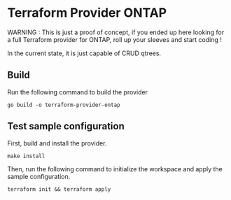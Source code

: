 # Terraform Provider ONTAP

WARNING : This is just a proof of concept, if you ended up here looking for a full Terraform provider for ONTAP, roll up your sleeves and start coding !

In the current state, it is just capable of CRUD qtrees.

## Build

Run the following command to build the provider

```shell
go build -o terraform-provider-ontap
```

## Test sample configuration

First, build and install the provider.

```shell
make install
```

Then, run the following command to initialize the workspace and apply the sample configuration.

```shell
terraform init && terraform apply
```